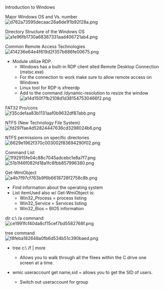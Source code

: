    

Introduction to Windows

Major Windows OS and Vs. number  
![d762a73595decaac26a6de1f1b92f28a.png](16f8a901fa7e4f99b5292825517cb7ef.png)

Directory Structure of the Windows OS  
![a1e96fb1730a68387331aad406721ab4.png](26c39f86c2764724b5d2dcd35618fb7c.png)

Common Remote Access Technologies  
![414236e64e4f619d2f357b686fe00675.png](c8e17aee048d4758a6e64c4c657d05b7.png)

- Module utilize RDP.
    - Windows has a built-in RDP client alled Remote Desktop Connection (mstsc.exe)
    - For the connection to work make sure to allow remote access on Windows
    - Linux tool for RDP is xfreerdp
    - Add to the command /dynamic-resolution to resize the window  
        ![a14d150f7fb2108d1d381547530466f2.png](2665832583884843a5dc15290ccc1151.png)

FAT32 Pro/cons  
![f35cdefaa83b1131aaf0b9632df87abb.png](aee5ee15789442199c7ce2eaeb814e23.png)

NTFS (New Technology File System)  
![fd297fae4d52824447636cd3298024b6.png](272290d9ec774a348a711d167b17822f.png)

NTFS permissions on specific directories  
![6629e1962f370c003002f83694290f02.png](c1e1d324cac347f9aba93b988d53d579.png)

Command List  
![1f92915fe04c88c7045adcebc1e8a7f7.png](2041e2c6cf6b41eab36b7c13472efb13.png)  
![51b1f46f082fd18a1fc8fbb857996380.png](e09081c855294a189a5df8670fedcfe3.png)

Get-WmiObject  
![a4b7f97cf763b9f6b6618728f2758c8b.png](07e108598277479ab352bacf34d0a8db.png)

- Find information about the operating system
- List itemUsed also w/ Get-WmiObject is:
    - Win32_Process = process listing
    - Win32_Service = Services listing
    - Win32_Bios = BIOS information

dir c:\ /a command  
![ce1991fcf40da8cf15cef7bd5582768f.png](117322ed944a4673be987abdf12f0638.png)

tree command  
![f8feba182648a0fb6d534b51c390baed.png](bf1f26d547924237914c86528db67e66.png)

- tree c:\ /f | more
    
    - Allows you to walk through all the filees within the C drive one screen at a time.
- wmic useraccount get name,sid = allows you to get the SID of users.
    
    - Switch out useraccount for group